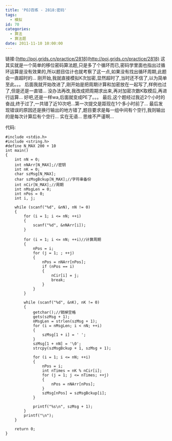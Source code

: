 ```yaml
---
title: 'POJ百练 - 2818:密码'
tags:
  - 模拟
id: 70
categories:
  - 算法 
  - 算法题
date: 2011-11-10 10:00:00
---
```


链接:[http://poj.grids.cn/practice/2818](http://poj.grids.cn/practice/2818)
这其实就是一个简单的移位密码算法题,只是多了个循环而已,密码学里面也指出过循环运算是没有效果的,所以题目估计也就考察了这一点,如果没有找出循环周期,此题会一直超时的...
刚开始,我就直接模拟K次加密,显然超时了,当时还不信了,以为简单至此。。。
后面我就开始改进了,刚开始是把周期计算和加密放在一起写了,样例也过了,但是还是一直错...
没办法再改,我改成把周期求出来,再对加密次数K取模后,再进行运算...
好吧,还是一样wa,后面就变成PE了。。。
最后,这个题经过我近2个小时的奋战,终于过了,一共错了近10次吧...第一次提交是距现在1个多小时前了...
最后发现错误的原因还是换行输出的地方错了,题目要求是每一组中间有个空行,我则输出的是每次计算后有个空行...
实在无语...
思维不严谨啊...

代码:
``` stylus
#include <stdio.h>
#include <string.h>
#define N_MAX 200 + 10
int main()
{
    int nN = 0;
    int nNArr[N_MAX];//密钥
    int nK = 0;
    char szMsg[N_MAX];
    char szMsgBckup[N_MAX];//字符串备份
    int nCir[N_MAX];//周期
    int nMsgLen = 0;
    int nPos = 0;
    int i, j;

    while (scanf("%d", &nN), nN != 0)
    {
        for (i = 1; i <= nN; ++i)
        {
            scanf("%d", &nNArr[i]);
        }

        for (i = 1; i <= nN; ++i)//计算周期
        {
            nPos = i;
            for (j = 1; ; ++j)
            {
                nPos = nNArr[nPos];
                if (nPos == i)
                {
                    nCir[i] = j;
                    break;
                }
            }
        }

        while (scanf("%d", &nK), nK != 0)
        {
            getchar();//销掉空格
            gets(szMsg + 1);
            nMsgLen = strlen(szMsg + 1);
            for (i = nMsgLen; i < nN; ++i)
            {
                szMsg[1 + i] = ' ';
            }
            szMsg[1 + nN] = '\0';
            strcpy(szMsgBckup + 1, szMsg + 1);

            for (i = 1; i <= nN; ++i)
            {
                nPos = i;
                int nTimes = nK % nCir[i];
                for (j = 1; j <= nTimes; ++j)
                {
                    nPos = nNArr[nPos];
                }
                szMsg[nPos] = szMsgBckup[i];
            }

            printf("%s\n", szMsg + 1);
        }
        printf("\n");
    }

    return 0;
}
```